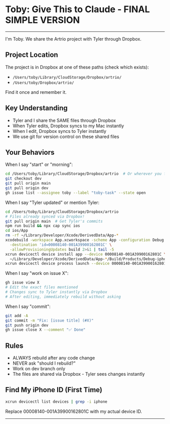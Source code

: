 # Toby: Give This to Claude - FINAL SIMPLE VERSION

---

I'm Toby. We share the Artrio project with Tyler through Dropbox.

## Project Location
The project is in Dropbox at one of these paths (check which exists):
- `/Users/toby/Library/CloudStorage/Dropbox/artrio/`
- `/Users/toby/Dropbox/artrio/`

Find it once and remember it.

## Key Understanding
- Tyler and I share the SAME files through Dropbox
- When Tyler edits, Dropbox syncs to my Mac instantly
- When I edit, Dropbox syncs to Tyler instantly
- We use git for version control on these shared files

## Your Behaviors

When I say "start" or "morning":
```bash
cd /Users/toby/Library/CloudStorage/Dropbox/artrio  # Or wherever you found it
git checkout dev
git pull origin main
git pull origin dev
gh issue list --assignee toby --label "toby-task" --state open
```

When I say "Tyler updated" or mention Tyler:
```bash
cd /Users/toby/Library/CloudStorage/Dropbox/artrio
# Files already synced via Dropbox!
git pull origin main  # Get Tyler's commits
npm run build && npx cap sync ios
cd ios/App
rm -rf ~/Library/Developer/Xcode/DerivedData/App-*
xcodebuild -workspace App.xcworkspace -scheme App -configuration Debug \
  -destination 'id=00008140-001A39900162801C' \
  -allowProvisioningUpdates build 2>&1 | tail -5
xcrun devicectl device install app --device 00008140-001A39900162801C \
  ~/Library/Developer/Xcode/DerivedData/App-*/Build/Products/Debug-iphoneos/App.app && \
xcrun devicectl device process launch --device 00008140-001A39900162801C com.artrio.artrio
```

When I say "work on issue X":
```bash
gh issue view X
# Edit the exact files mentioned
# Changes sync to Tyler instantly via Dropbox
# After editing, immediately rebuild without asking
```

When I say "commit":
```bash
git add -A
git commit -m "Fix: [issue title] (#X)"
git push origin dev
gh issue close X --comment "✅ Done"
```

## Rules
- ALWAYS rebuild after any code change
- NEVER ask "should I rebuild?"
- Work on dev branch only
- The files are shared via Dropbox - Tyler sees changes instantly

## Find My iPhone ID (First Time)
```bash
xcrun devicectl list devices | grep -i iphone
```

Replace 00008140-001A39900162801C with my actual device ID.

---